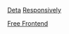 [Deta](https://www.deta.sh/)
[Responsively](https://responsively.app/)

[Free Frontend](https://freefrontend.com/)
